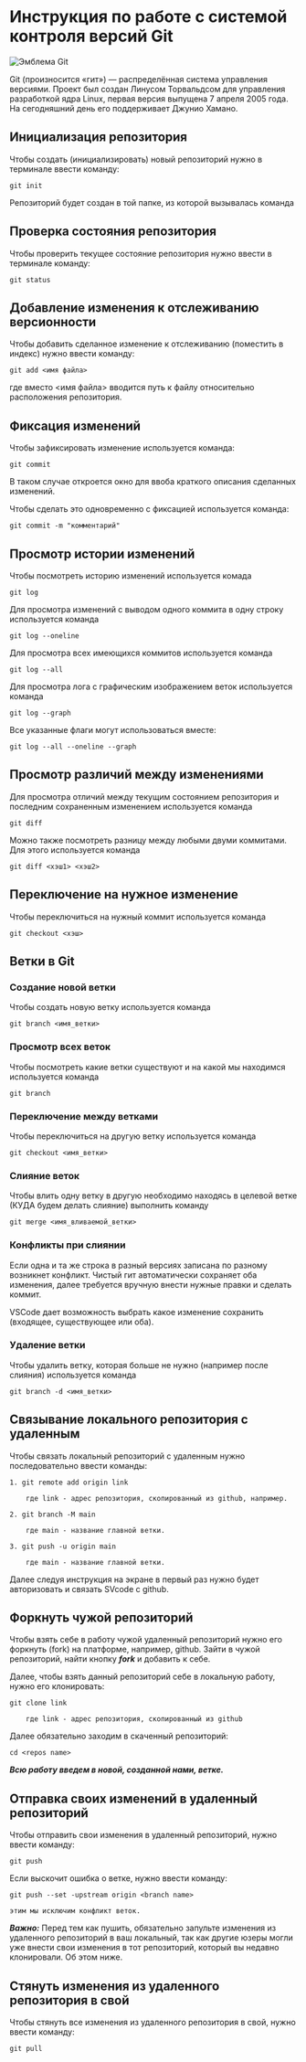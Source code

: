 # **Инструкция по работе с системой контроля версий Git**

![Эмблема Git](git.jpg)

Git (произносится «гит») — распределённая система управления версиями. Проект был создан Линусом Торвальдсом для управления разработкой ядра Linux, первая версия выпущена 7 апреля 2005 года. На сегодняшний день его поддерживает Джунио Хамано.

## Инициализация репозитория

Чтобы создать (инициализировать) новый репозиторий нужно в терминале ввести команду:

    git init

Репозиторий будет создан в той папке, из которой вызывалась команда

## Проверка состояния репозитория

Чтобы проверить текущее состояние репозитория нужно ввести в терминале команду:

    git status

## Добавление изменения к отслеживанию версионности

Чтобы добавить сделанное изменение к отслеживанию (поместить в индекс) нужно ввести команду:

    git add <имя файла>

где вместо <имя файла> вводится путь к файлу относительно расположения репозитория.

## Фиксация изменений

Чтобы зафиксировать изменение используется команда:

    git commit

В таком случае откроется окно для ввоба краткого описания сделанных изменений.

Чтобы сделать это одновременно с фиксацией используется команда:

    git commit -m "комментарий"

## Просмотр истории изменений

Чтобы посмотреть историю изменений используется комада

    git log

Для просмотра изменений с выводом одного коммита в одну строку используется команда

    git log --oneline

Для просмотра всех имеющихся коммитов используется команда

    git log --all

Для просмотра лога с графическим изображением веток используется команда

    git log --graph

Все указанные флаги могут использоваться вместе:

    git log --all --oneline --graph

## Просмотр различий между изменениями

Для просмотра отличий между текущим состоянием репозитория и последним сохраненным изменением используется команда

    git diff

Можно также посмотреть разницу между любыми двуми коммитами. Для этого используется команда

    git diff <хэш1> <хэш2>

## Переключение на нужное изменение

Чтобы переключиться на нужный коммит используется команда

    git checkout <хэш>

## Ветки в Git

### Создание новой ветки

Чтобы создать новую ветку используется команда

    git branch <имя_ветки>

### Просмотр всех веток

Чтобы посмотреть какие ветки существуют и на какой мы находимся используется команда

    git branch

### Переключение между ветками

Чтобы переключиться на другую ветку используется команда

    git checkout <имя_ветки>

### Слияние веток

Чтобы влить одну ветку в другую необходимо находясь в целевой ветке (КУДА будем делать слияние) выполнить команду

    git merge <имя_вливаемой_ветки>

### Конфликты при слиянии

Если одна и та же строка в разный версиях записана по разному возникнет конфликт.
Чистый гит автоматически сохраняет оба изменения, далее требуется вручную внести нужные правки и сделать коммит.

VSСode дает возможность выбрать какое изменение сохранить (входящее, существующее или оба).

### Удаление ветки

Чтобы удалить ветку, которая больше не нужно (например после слияния) используется команда

    git branch -d <имя_ветки>

## Связывание локального репозитория с удаленным

Чтобы связать локальный репозиторий с удаленным нужно последовательно ввести команды:
    
    1. git remote add origin link

        где link - адрес репозитория, скопированный из github, например.

    2. git branch -M main

        где main - название главной ветки.

    3. git push -u origin main

        где main - название главной ветки.

Далее следуя инструкция на экране в первый раз нужно будет авторизовать и связать SVcode с github.

## Форкнуть чужой репозиторий

Чтобы взять себе в работу чужой удаленный репозиторий нужно его форкнуть (fork) на платформе, например, github. Зайти в чужой репозиторий, найти кнопку _**fork**_ и добавить к себе.

Далее, чтобы взять данный репозиторий себе в локальную работу, нужно его клонировать:

    git clone link

        где link - адрес репозитория, скопированный из github

Далее обязательно заходим в скаченный репозиторий:

    cd <repos name>

_**Всю работу введем в новой, созданной нами, ветке.**_

## Отправка своих изменений в удаленный репозиторий

Чтобы отправить свои изменения в удаленный репозиторий, нужно ввести команду:

    git push

Если выскочит ошибка о ветке, нужно ввести команду: 

    git push --set -upstream origin <branch name>

    этим мы исключим конфликт веток.

_**Важно:**_ Перед тем как пушить, обязательно запульте изменения из удаленного репозиторий в ваш локальный, так как другие юзеры могли уже внести свои изменения в тот репозиторий, который вы недавно клонировали. Об этом ниже.

## Стянуть изменения из удаленного репозитория в свой

Чтобы стянуть все изменения из удаленного репозитория в свой, нужно ввести команду:

    git pull
